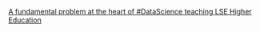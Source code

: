 [A fundamental problem at the heart of #DataScience teaching   LSE Higher Education](https://qi.tc/qi/113972)